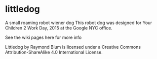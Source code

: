 # littledog
A small roaming robot wiener dog
This robot dog was designed for Your Children 2 Work Day, 2015 at the Google NYC office.

See the wiki pages here for more info

Littledog by Raymond Blum is licensed under a Creative Commons Attribution-ShareAlike 4.0 International License.
